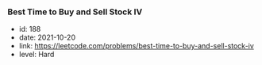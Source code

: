 ### Best Time to Buy and Sell Stock IV

* id: 188
* date: 2021-10-20
* link: https://leetcode.com/problems/best-time-to-buy-and-sell-stock-iv
* level: Hard
